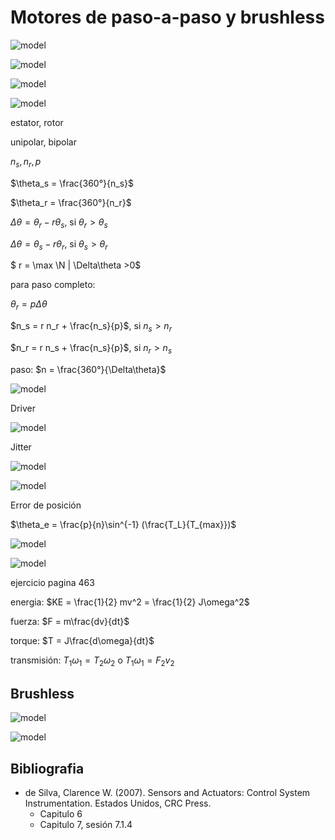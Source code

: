 # Motores de paso-a-paso y brushless

![model](../img/step_principle1.jpg)

![model](../img/step_principle2.jpg)

![model](../img/step_classification.jpg)

![model](../img/step_vr_12_8.jpg)

estator, rotor

unipolar, bipolar

$n_s, n_r, p$

$\theta_s = \frac{360°}{n_s}$

$\theta_r = \frac{360°}{n_r}$

$\Delta\theta = \theta_r - r \theta_s$, si $\theta_r >  \theta_s$

$\Delta\theta = \theta_s - r \theta_r$, si $\theta_s >  \theta_r$

$ r = \max \N | \Delta\theta >0$

para paso completo:

$\theta_r = p \Delta\theta$

$n_s = r n_r + \frac{n_s}{p}$, si $n_s > n_r$

$n_r = r n_s + \frac{n_s}{p}$, si $n_r > n_s$

paso: $n = \frac{360°}{\Delta\theta}$

![model](../img/step_toothed_stator.jpg)

Driver

![model](../img/step_driver.jpg)

Jitter

![model](../img/step_single_step.jpg)

![model](../img/step_multiple_step.jpg)

Error de posición

$\theta_e = \frac{p}{n}\sin^{-1} (\frac{T_L}{T_{max}})$

![model](../img/step_T_vs_omega.jpg)

![model](../img/step_control.jpg)

ejercicio pagina 463

energia: $KE = \frac{1}{2} mv^2 =  \frac{1}{2} J\omega^2$

fuerza: $F = m\frac{dv}{dt}$

torque: $T = J\frac{d\omega}{dt}$

transmisión: $T_1 \omega_1 = T_2 \omega_2$ o $T_1 \omega_1 = F_2 v_2$

## Brushless

![model](../img/brushless_diagram.jpg)

![model](../img/brushless_torque.jpg)

## Bibliografia

- de Silva, Clarence W. (2007). Sensors and Actuators: Control System Instrumentation. Estados Unidos, CRC Press.
  - Capitulo 6
  - Capitulo 7, sesión 7.1.4
